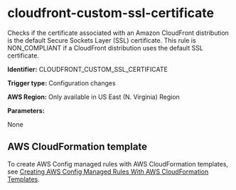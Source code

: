# cloudfront\-custom\-ssl\-certificate<a name="cloudfront-custom-ssl-certificate"></a>

Checks if the certificate associated with an Amazon CloudFront distribution is the default Secure Sockets Layer \(SSL\) certificate\. This rule is NON\_COMPLIANT if a CloudFront distribution uses the default SSL certificate\. 

**Identifier:** CLOUDFRONT\_CUSTOM\_SSL\_CERTIFICATE

**Trigger type:** Configuration changes

**AWS Region:** Only available in US East \(N\. Virginia\) Region

**Parameters:**

None  

## AWS CloudFormation template<a name="w24aac11c29c17b7c39c15"></a>

To create AWS Config managed rules with AWS CloudFormation templates, see [Creating AWS Config Managed Rules With AWS CloudFormation Templates](aws-config-managed-rules-cloudformation-templates.md)\.
